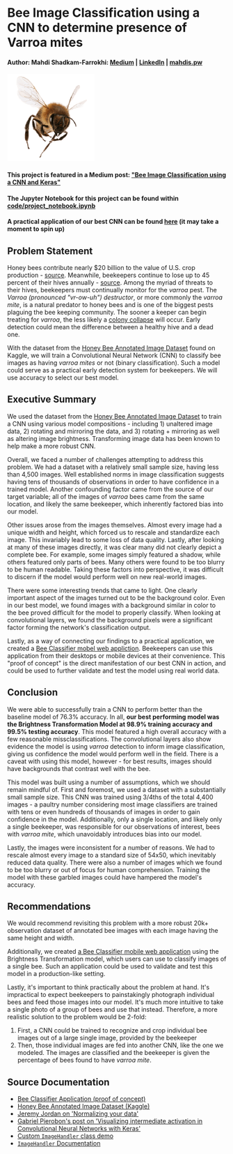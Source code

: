# Bee Image Classification using a CNN to determine presence of Varroa mites

#### Author: Mahdi Shadkam-Farrokhi: [Medium](https://medium.com/@mahdis.pw) | [LinkedIn](https://www.linkedin.com/in/mahdi-shadkam-farrokhi-m-s-8a410958/) | [mahdis.pw](http://mahdis.pw)

<img src="./images/bee.png" width="200"/>

#### This project is featured in a Medium post: ["Bee Image Classification using a CNN and Keras"](https://medium.com/@mahdis.pw/bee-image-classification-using-a-cnn-and-keras-5fd5ed90a37b)

#### The Jupyter Notebook for this project can be found within [code/project_notebook.ipynb](./code/project_notebook.ipynb)

#### A practical application of our best CNN can be found [here](https://bee-classifier.herokuapp.com) (it may take a moment to spin up)

## Problem Statement
Honey bees contribute nearly $20 billion to the value of U.S. crop production - [source](https://www.abfnet.org/page/PollinatorFacts). Meanwhile, beekeepers continue to lose up to 45 percent of their hives annually - [source](http://cms.business-services.upenn.edu/morrisarboretum-blog/303-agriculture-and-bees-what-consumers-need-to-know.html). Among the myriad of threats to their hives, beekeepers must continually monitor for the _varroa_ pest. The _Varroa (pronounced "vr-ow-uh") destructor_, or more commonly the _varroa mite_, is a natural predator to honey bees and is one of the biggest pests plaguing the bee keeping community. The sooner a keeper can begin treating for _varroa_, the less likely a [colony collapse](https://ipm.missouri.edu/MPG/2013/7/Colony-Collapse-Disorder-the-Varroa-Mite-and-Resources-for-Beekeepers/) will occur. Early detection could mean the difference between a healthy hive and a dead one. 

With the dataset from the [Honey Bee Annotated Image Dataset](https://www.kaggle.com/jenny18/honey-bee-annotated-images) found on Kaggle, we will train a Convolutional Neural Network (CNN) to classify bee images as having _varroa mites_ or not (binary classification). Such a model could serve as a practical early detection system for beekeepers. We will use accuracy to select our best model.
## Executive Summary
We used the dataset from the [Honey Bee Annotated Image Dataset](https://www.kaggle.com/jenny18/honey-bee-annotated-images) to train a CNN using various model compositions - including 1) unaltered image data, 2) rotating and mirroring the data, and 3) rotating + mirroring as well as altering image brightness. Transforming image data has been known to help make a more robust CNN.

Overall, we faced a number of challenges attempting to address this problem. We had a dataset with a relatively small sample size, having less than 4,500 images. Well established norms in image classification suggests having tens of thousands of observations in order to have confidence in a trained model. Another confounding factor came from the source of our target variable; all of the images of _varroa_ bees came from the same location, and likely the same beekeeper, which inherently factored bias into our model. 

Other issues arose from the images themselves. Almost every image had a unique width and height, which forced us to rescale and standardize each image. This invariably lead to some loss of data quality. Lastly, after looking at many of these images directly, it was clear many did not clearly depict a complete bee. For example, some images simply featured a shadow, while others featured only parts of bees. Many others were found to be too blurry to be human readable. Taking these factors into perspective, it was difficult to discern if the model would perform well on new real-world images.

There were some interesting trends that came to light. One clearly important aspect of the images turned out to be the background color. Even in our best model, we found images with a background similar in color to the bee proved difficult for the model to properly classify. When looking at convolutional layers, we found the background pixels were a significant factor forming the network's classification output.

Lastly, as a way of connecting our findings to a practical application, we created a [Bee Classifier mobel web appliction](https://bee-classifier.herokuapp.com). Beekeepers can use this application from their desktops or mobile devices at their convenience. This "proof of concept" is the direct manifestation of our best CNN in action, and could be used to further validate and test the model using real world data.

## Conclusion
We were able to successfully train a CNN to perform better than the baseline model of 76.3% accuracy. In all, __our best performing model was the Brightness Transformation Model at 98.9% training accuracy and 99.5% testing accuracy__. This model featured a high overall accuracy with a few reasonable missclassifications. The convolutional layers also show evidence the model is using _varroa_ detection to inform image classification, giving us confidence the model would perform well in the field. There is a caveat with using this model, however - for best results, images should have backgrounds that contrast well with the bee.

This model was built using a number of assumptions, which we should remain mindful of. First and foremost, we used a dataset with a substantially small sample size. This CNN was trained using 3/4ths of the total 4,400 images - a paultry number considering most image classifiers are trained with tens or even hundreds of thousands of images in order to gain confidence in the model. Additionally, only a single location, and likely only a single beekeeper, was responsible for our observations of interest, bees with _varroa mite_, which unavoidably introduces bias into our model.

Lastly, the images were inconsistent for a number of reasons. We had to rescale almost every image to a standard size of 54x50, which inevitably reduced data quality. There were also a number of images which we found to be too blurry or out of focus for human comprehension. Training the model with these garbled images could have hampered the model's accuracy.

## Recommendations
We would recommend revisiting this problem with a more robust 20k+ observation dataset of annotated bee images with each image having the same height and width. 

Additionally, we created [a Bee Classifier mobile web application](https://bee-classifier.herokuapp.com)  using the Brightness Transformation model, which users can use to classify images of a single bee. Such an application could be used to validate and test this model in a production-like setting.

Lastly, it's important to think practically about the problem at hand. It's impractical to expect beekeepers to painstakingly photograph individual bees and feed those images into our model. It's much more intuitive to take a single photo of a group of bees and use that instead. Therefore, a more realistic solution to the problem would be 2-fold:
1. First, a CNN could be trained to recognize and crop individual bee images out of a large single image, provided by the beekeeper
2. Then, those individual images are fed into another CNN, like the one we modeled. The images are classified and the beekeeper is given the percentage of bees found to have _varroa mite_.


## Source Documentation
- [Bee Classifier Application (proof of concept)](https://bee-classifier.herokuapp.com)
- [Honey Bee Annotated Image Dataset (Kaggle)](https://www.kaggle.com/jenny18/honey-bee-annotated-images)
- [Jeremy Jordan on 'Normalizing your data'](https://www.jeremyjordan.me/batch-normalization/)
- [Gabriel Pierobon's post on 'Visualizing intermediate activation in Convolutional Neural Networks with Keras'](https://towardsdatascience.com/visualizing-intermediate-activation-in-convolutional-neural-networks-with-keras-260b36d60d0)
- [Custom `ImageHandler` class demo](./image_handler/ImageHandler.py)
- [`ImageHandler` Documentation](./ImageHandler_doc.ipynb)
